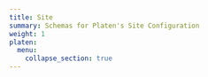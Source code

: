 ```yaml
---
title: Site
summary: Schemas for Platen's Site Configuration
weight: 1
platen:
  menu:
    collapse_section: true
---
```

